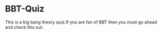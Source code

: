 # BBT-Quiz
This is a big bang theory quiz.If you are fan of BBT then you must go ahead and check this out.
